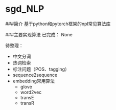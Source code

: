 # sgd_NLP

###简介
    基于python和pytorch框架的npl常见算法库

###主要实现算法
已完成：
None

待整理：
- 中文分词
- 热词检索
- 标注问题（POS、tagging）
- sequence2sequence
- embedding常用算法
  - glove
  - word2vec
  - transE
  - transR
